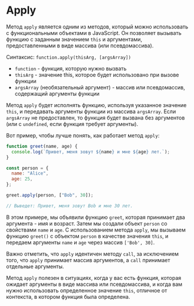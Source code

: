 # Apply

Метод `apply` является одним из методов, который можно использовать с функциональными объектами в JavaScript. Он позволяет вызывать функцию с заданным значением `this` и аргументами, предоставленными в виде массива (или псевдомассива).

Синтаксис: `function.apply(thisArg, [argsArray])`

- `function` - функция, которую нужно вызвать
- `thisArg` - значение this, которое будет использовано при вызове функции
- `argsArray` (необязательный аргумент) - массив или псевдомассив, содержащий аргументы функции

Метод `apply` будет исполнять функцию, используя указанное значение `this`, и передавать аргументы функции из массива `argsArray`. Если `argsArray` не предоставлен, то функция будет вызвана без аргументов (или с `undefined`, если функция требует аргументы).

Вот пример, чтобы лучше понять, как работает метод `apply`:

```js
function greet(name, age) {
  console.log(`Привет, меня зовут ${name} и мне ${age} лет.`);
}

const person = {
  name: "Alice",
  age: 25,
};

greet.apply(person, ["Bob", 30]);

// Выведет: Привет, меня зовут Bob и мне 30 лет.
```

В этом примере, мы объявили функцию `greet`, которая принимает два аргумента - имя и возраст. Затем мы создали объект `person` со свойствами `name` и `age`. С использованием метода `apply`, мы вызываем функцию `greet()` с объектом `person` в качестве значения `this`, и передаем аргументы `name` и `age` через массив `['Bob', 30]`.

Важно отметить, что `apply` идентичен методу `call`, за исключением того, что `apply` принимает массив аргументов, а `call` принимает отдельные аргументы.

Метод `apply` полезен в ситуациях, когда у вас есть функция, которая ожидает аргументы в виде массива или псевдомассива, и когда вам нужно использовать определенное значение `this`, отличное от контекста, в котором функция была определена.
